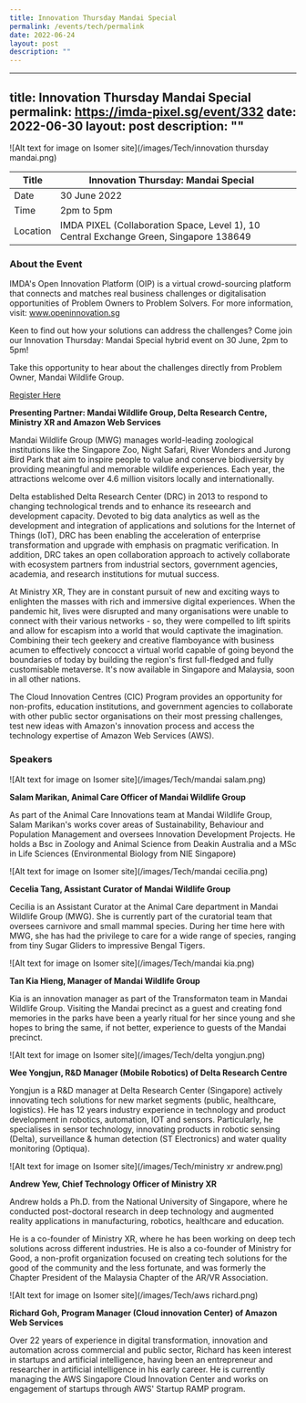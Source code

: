 ```yaml
---
title: Innovation Thursday Mandai Special
permalink: /events/tech/permalink
date: 2022-06-24
layout: post
description: ""
---
```

---
title: Innovation Thursday Mandai Special
permalink: https://imda-pixel.sg/event/332
date: 2022-06-30
layout: post
description: ""
---
![Alt text for image on Isomer site](/images/Tech/innovation thursday mandai.png)

| Title | Innovation Thursday: Mandai Special | | 
| -------- | -------- | --------| 
| Date  | 30 June 2022  | 
| Time  | 2pm to 5pm  |
| Location  | IMDA PIXEL (Collaboration Space, Level 1), 10 Central Exchange Green, Singapore 138649 |

### About the Event 

IMDA's Open Innovation Platform (OIP) is a virtual crowd-sourcing platform that connects and matches real business challenges or digitalisation opportunities of Problem Owners to Problem Solvers. For more information, visit: www.openinnovation.sg

Keen to find out how your solutions can address the challenges? Come join our Innovation Thursday: Mandai Special hybrid event on 30 June, 2pm to 5pm!

Take this opportunity to hear about the challenges directly from Problem Owner, Mandai Wildlife Group. 
 
[Register Here](https://imda-pixel.sg/event/332)

**Presenting Partner: Mandai Wildlife Group, Delta Research Centre, Ministry XR and Amazon Web Services**

Mandai Wildlife Group (MWG) manages world-leading zoological institutions like the Singapore Zoo, Night Safari, River Wonders and Jurong Bird Park that aim to inspire people to value and conserve biodiversity by providing meaningful and memorable wildlife experiences. Each year, the attractions welcome over 4.6 million visitors locally and internationally.

Delta established Delta Research Center (DRC) in 2013 to respond to changing technological trends and to enhance its reseearch and development capacity. Devoted to big data analytics as well as the development and integration of applications and solutions for the Internet of Things (IoT), DRC has been enabling the acceleration of enterprise transformation and upgrade with emphasis on pragmatic verification. In addition, DRC takes an open collaboration approach to actively collaborate with ecosystem partners from industrial sectors, government agencies, academia, and research institutions for mutual success.

At Ministry XR, They are in constant pursuit of new and exciting ways to enlighten the masses with rich and immersive digital experiences. When the pandemic hit, lives were disrupted and many organisations were unable to connect with their various networks - so, they were compelled to lift spirits and allow for escapism into a world that would captivate the imagination. Combining their tech geekery and creative flamboyance with business acumen to effectively concocct a virtual world capable of going beyond the boundaries of today by building the region's first full-fledged and fully customisable metaverse. It's now available in Singapore and Malaysia, soon in all other nations. 

The Cloud Innovation Centres (CIC) Program provides an opportunity for non-profits, education institutions, and government agencies to collaborate with other public sector organisations on their most pressing challenges, test new ideas with Amazon's innovation process and access the technology expertise of Amazon Web Services (AWS).

### Speakers 

![Alt text for image on Isomer site](/images/Tech/mandai salam.png) 

**Salam Marikan, Animal Care Officer of Mandai Wildlife Group**

As part of the Animal Care Innovations team at Mandai Wildlife Group, Salam Marikan's works cover areas of Sustainability, Behaviour and Population Management and oversees Innovation Development Projects. He holds a Bsc in Zoology and Animal Science from Deakin Australia and a MSc in Life Sciences (Environmental Biology from NIE Singapore)

![Alt text for image on Isomer site](/images/Tech/mandai cecilia.png) 

**Cecelia Tang, Assistant Curator of Mandai Wildlife Group**

Cecilia is an Assistant Curator at the Animal Care department in Mandai Wildlife Group (MWG). She is currently part of the curatorial team that oversees carnivore and small mammal species. During her time here with MWG, she has had the privilege to care for a wide range of species, ranging from tiny Sugar Gliders to impressive Bengal Tigers.

![Alt text for image on Isomer site](/images/Tech/mandai kia.png) 

**Tan Kia Hieng, Manager of Mandai Wildlife Group**

Kia is an innovation manager as part of the Transformaton team in Mandai Wildlife Group. Visiting the Mandai precinct as a guest and creating fond memories in the parks have been a yearly ritual for her since young and she hopes to bring the same, if not better, experience to guests of the Mandai precinct.

![Alt text for image on Isomer site](/images/Tech/delta yongjun.png) 

**Wee Yongjun, R&D Manager (Mobile Robotics) of Delta Research Centre**

Yongjun is a R&D manager at Delta Research Center (Singapore) actively innovating tech solutions for new market segments (public, healthcare, logistics). He has 12 years industry experience in technology and product development in robotics, automation, IOT and sensors. Particularly, he specialises in sensor technology, innovating products in robotic sensing (Delta), surveillance & human detection (ST Electronics) and water quality monitoring (Optiqua).

![Alt text for image on Isomer site](/images/Tech/ministry xr andrew.png) 

**Andrew Yew, Chief Technology Officer of Ministry XR**

Andrew holds a Ph.D. from the National University of Singapore, where he conducted post-doctoral research in deep technology and augmented reality applications in manufacturing, robotics, healthcare and education.

He is a co-founder of Ministry XR, where he has been working on deep tech solutions across different industries. He is also a co-founder of Ministry for Good, a non-profit organization focused on creating tech solutions for the good of the community and the less fortunate, and was formerly the Chapter President of the Malaysia Chapter of the AR/VR Association.

![Alt text for image on Isomer site](/images/Tech/aws richard.png) 

**Richard Goh, Program Manager (Cloud innovation Center) of Amazon Web Services**

Over 22 years of experience in digital transformation, innovation and automation across commercial and public sector, Richard has keen interest in startups and artificial intelligence, having been an entrepreneur and researcher in artificial intelligence in his early career. He is currently managing the AWS Singapore Cloud Innovation Center and works on engagement of startups through AWS' Startup RAMP program.
